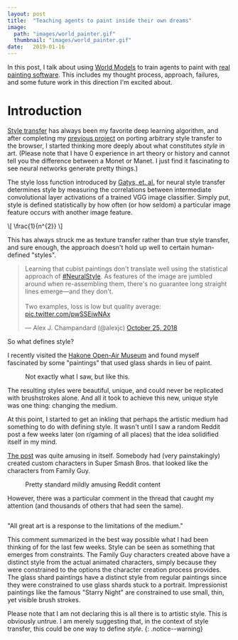 ```yaml
---
layout: post
title:  "Teaching agents to paint inside their own dreams"
image: 
  path: "images/world_painter.gif"
  thumbnail: "images/world_painter.gif"
date:   2019-01-16
---
```


In this post, I talk about using [World Models] to train agents to paint with [real painting software][MyPaint]. This includes my thought process, approach, failures, and some future work in this direction I'm excited about.

# Introduction

[Style transfer][1] has always been my favorite deep learning algorithm, and after completing my [previous project][style-transfer-browser] on porting arbitrary style transfer to the browser, I started thinking more deeply about what constitutes *style* in art. (Please note that I have 0 experience in art theory or history and cannot tell you the difference between a Monet or Manet. I just find it fascinating to see neural networks generate pretty things.)

The style loss function introduced by [Gatys, et. al.][1] for neural style transfer determines style by measuring the correlations between intermediate convolutional layer activations of a trained VGG image classifier. Simply put, style is defined statistically by how often (or how seldom) a particular image feature occurs with another image feature.

\\[ \frac{1}{n^{2}} \\]

This has always struck me as texture transfer rather than true style transfer, and sure enough, the approach doesn't hold up well to certain human-defined "styles".

<blockquote class="twitter-tweet" data-conversation="none" data-lang="en"><p lang="en" dir="ltr">Learning that cubist paintings don&#39;t translate well using the statistical approach of <a href="https://twitter.com/hashtag/NeuralStyle?src=hash&amp;ref_src=twsrc%5Etfw">#NeuralStyle</a>. As features of the image are jumbled around when re-assembling them, there&#39;s no guarantee long straight lines emerge—and they don&#39;t.<br><br>Two examples, loss is low but quality average: <a href="https://t.co/pwSSEiwNAx">pic.twitter.com/pwSSEiwNAx</a></p>&mdash; Alex J. Champandard (@alexjc) <a href="https://twitter.com/alexjc/status/1055515329965801472?ref_src=twsrc%5Etfw">October 25, 2018</a></blockquote>
<script async src="https://platform.twitter.com/widgets.js" charset="utf-8"></script>

So what defines style?

I recently visited the [Hakone Open-Air Museum] and found myself fascinated by some "paintings" that used glass shards in lieu of paint.

<figure class="align-center">
  <a href="#"><img src="{{ '/images/shard-painting.jpg' | absolute_url }}" alt=""></a>
  <figcaption>Not exactly what I saw, but like this.</figcaption>
</figure>

The resulting styles were beautiful, unique, and could never be replicated with brushstrokes alone. And all it took to achieve this new, unique style was one thing: changing the medium.

At this point, I started to get an inkling that perhaps the artistic medium had something to do with defining style. It wasn't until I saw a random Reddit post a few weeks later (on r/gaming of all places) that the idea solidified itself in my mind.

[The post][reddit-gaming] was quite amusing in itself. Somebody had (very painstakingly) created custom characters in Super Smash Bros. that looked like the characters from Family Guy.

<figure class="align-center">
  <a href="#"><img src="{{ '/images/ssb-fg.jpg' | absolute_url }}" alt=""></a>
  <figcaption>Pretty standard mildly amusing Reddit content</figcaption>
</figure>

However, there was a particular comment in the thread that caught my attention (and thousands of others that had seen the same).

<figure class="align-center">
  <a href="#"><img src="{{ '/images/reddit-comment.png' | absolute_url }}" alt=""></a>
</figure>

"All great art is a response to the limitations of the medium."

This comment summarized in the best way possible what I had been thinking of for the last few weeks. Style can be seen as something that emerges from constraints. The Family Guy characters created above have a distinct style from the actual animated characters, simply because they were constrained to the options the character creation process provides. The glass shard paintings have a distinct style from regular paintings since they were constrained to use glass shards stuck to a portrait. Impressionist paintings like the famous "Starry Night" are constrained to use small, thin, yet visible brush strokes.

Please note that I am not declaring this is all there is to artistic style. This is obviously untrue. I am merely suggesting that, in the context of style transfer, this could be one way to define *style*.
{: .notice--warning}

[style-transfer-browser]: /2018/12/20/porting-arbitrary-style-transfer-to-the-browser.html
[World Models]: https://worldmodels.github.io
[MyPaint]: http://mypaint.org
[Hakone Open-Air Museum]: https://www.japan-guide.com/e/e5208.html
[reddit-gaming]: https://www.reddit.com/r/gaming/comments/a5zwbs/was_this_worth_my_time_probably_not/

[1]: https://arxiv.org/abs/1508.06576
